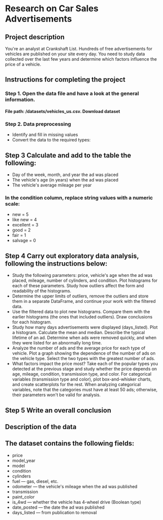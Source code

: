# Research on Car Sales Advertisements
## Project description
You're an analyst at Crankshaft List. Hundreds of free advertisements for vehicles are published on your site every day. You need to study data collected over the last few years and determine which factors influence the price of a vehicle.

## Instructions for completing the project
### Step 1. Open the data file and have a look at the general information.
#### File path: /datasets/vehicles_us.csv. Download dataset
### Step 2. Data preprocessing
- Identify and fill in missing values
- Convert the data to the required types:

## Step 3 Calculate and add to the table the following:
- Day of the week, month, and year the ad was placed
- The vehicle's age (in years) when the ad was placed
- The vehicle's average mileage per year
### In the condition column, replace string values with a numeric scale:
- new = 5
- like new = 4
- excellent = 3
- good = 2
- fair = 1
- salvage = 0

## Step 4 Carry out exploratory data analysis, following the instructions below:
- Study the following parameters: price, vehicle's age when the ad was placed, mileage, number of cylinders, and condition. Plot histograms for each of these parameters. Study how outliers affect the form and readability of the histograms.
- Determine the upper limits of outliers, remove the outliers and store them in a separate DataFrame, and continue your work with the filtered data.
- Use the filtered data to plot new histograms. Compare them with the earlier histograms (the ones that included outliers). Draw conclusions for each histogram.
- Study how many days advertisements were displayed (days_listed). Plot a histogram. Calculate the mean and median. Describe the typical lifetime of an ad. Determine when ads were removed quickly, and when they were listed for an abnormally long time.
- Analyze the number of ads and the average price for each type of vehicle. Plot a graph showing the dependence of the number of ads on the vehicle type. Select the two types with the greatest number of ads.
- What factors impact the price most? Take each of the popular types you detected at the previous stage and study whether the price depends on age, mileage, condition, transmission type, and color. For categorical variables (transmission type and color), plot box-and-whisker charts, and create scatterplots for the rest. When analyzing categorical variables, note that the categories must have at least 50 ads; otherwise, their parameters won't be valid for analysis.

## Step 5 Write an overall conclusion 

## Description of the data 
## The dataset contains the following fields:
- price
- model_year
- model
- condition
- cylinders
- fuel — gas, diesel, etc.
- odometer — the vehicle's mileage when the ad was published
- transmission
- paint_color
- is_4wd — whether the vehicle has 4-wheel drive (Boolean type)
- date_posted — the date the ad was published
- days_listed — from publication to removal

